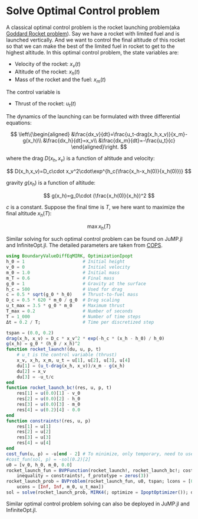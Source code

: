 # Solve Optimal Control problem

A classical optimal control problem is the rocket launching problem(aka [Goddard Rocket problem](https://en.wikipedia.org/wiki/Goddard_problem)). Say we have a rocket with limited fuel and is launched vertically. And we want to control the final altitude of this rocket so that we can make the best of the limited fuel in rocket to get to the highest altitude. In this optimal control problem, the state variables are:

  - Velocity of the rocket: $x_v(t)$
  - Altitude of the rocket: $x_h(t)$
  - Mass of the rocket and the fuel: $x_m(t)$

The control variable is

  - Thrust of the rocket: $u_t(t)$

The dynamics of the launching can be formulated with three differential equations:

$$
\left\{\begin{aligned}
&\frac{dx_v}{dt}=\frac{u_t-drag(x_h,x_v)}{x_m}-g(x_h)\\
&\frac{dx_h}{dt}=x_v\\
&\frac{dx_m}{dt}=-\frac{u_t}{c}
\end{aligned}\right.
$$

where the drag $D(x_h,x_v)$ is a function of altitude and velocity:

$$
D(x_h,x_v)=D_c\cdot x_v^2\cdot\exp^{h_c(\frac{x_h-x_h(0)}{x_h(0)})}
$$

gravity $g(x_h)$ is a function of altitude:

$$
g(x_h)=g_0\cdot (\frac{x_h(0)}{x_h})^2
$$

$c$ is a constant. Suppose the final time is $T$, we here want to maximize the final altitude $x_h(T)$:

$$
\max x_h(T)
$$

Similar solving for such optimal control problem can be found on JuMP.jl and InfiniteOpt.jl. The detailed parameters are taken from [COPS](https://www.mcs.anl.gov/%7Emore/cops/cops3.pdf).

```julia
using BoundaryValueDiffEqMIRK, OptimizationIpopt
h_0 = 1                      # Initial height
v_0 = 0                      # Initial velocity
m_0 = 1.0                    # Initial mass
m_T = 0.6                    # Final mass
g_0 = 1                      # Gravity at the surface
h_c = 500                    # Used for drag
c = 0.5 * sqrt(g_0 * h_0)    # Thrust-to-fuel mass
D_c = 0.5 * 620 * m_0 / g_0  # Drag scaling
u_t_max = 3.5 * g_0 * m_0    # Maximum thrust
T_max = 0.2                  # Number of seconds
T = 1_000                    # Number of time steps
Δt = 0.2 / T;                # Time per discretized step

tspan = (0.0, 0.2)
drag(x_h, x_v) = D_c * x_v^2 * exp(-h_c * (x_h - h_0) / h_0)
g(x_h) = g_0 * (h_0 / x_h)^2
function rocket_launch!(du, u, p, t)
    # u_t is the control variable (thrust)
    x_v, x_h, x_m, u_t = u[1], u[2], u[3], u[4]
    du[1] = (u_t-drag(x_h, x_v))/x_m - g(x_h)
    du[2] = x_v
    du[3] = -u_t/c
end
function rocket_launch_bc!(res, u, p, t)
    res[1] = u(0.0)[1] - v_0
    res[2] = u(0.0)[2] - h_0
    res[3] = u(0.0)[3] - m_0
    res[4] = u(0.2)[4] - 0.0
end
function constraints!(res, u, p)
    res[1] = u[1]
    res[2] = u[2]
    res[3] = u[3]
    res[4] = u[4]
end
cost_fun(u, p) = -u[end - 2] # To minimize, only temporary, need to use temporary solution interpolation here similar to what we do in boundary condition evaluations.
#cost_fun(sol, p) = -sol(0.2)[2]
u0 = [v_0, h_0, m_0, 0.0]
rocket_launch_fun = BVPFunction(rocket_launch!, rocket_launch_bc!; cost = cost_fun,
    inequality = constraints!, f_prototype = zeros(3))
rocket_launch_prob = BVProblem(rocket_launch_fun, u0, tspan; lcons = [0.0, 0.0, m_T, 0.0],
    ucons = [Inf, Inf, m_0, u_t_max])
sol = solve(rocket_launch_prob, MIRK4(; optimize = IpoptOptimizer()); dt = 0.002)
```

Similar optimal control problem solving can also be deployed in JuMP.jl and InfiniteOpt.jl.
